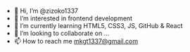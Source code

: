 - 👋 Hi, I’m @zizoko1337
- 👀 I’m interested in frontend development
- 🌱 I’m currently learning HTML5, CSS3, JS, GitHub & React
- 💞️ I’m looking to collaborate on ...
- 📫 How to reach me mkgt1337@gmail.com

<!---
zizoko1337/zizoko1337 is a ✨ special ✨ repository because its `README.md` (this file) appears on your GitHub profile.
You can click the Preview link to take a look at your changes.
--->
